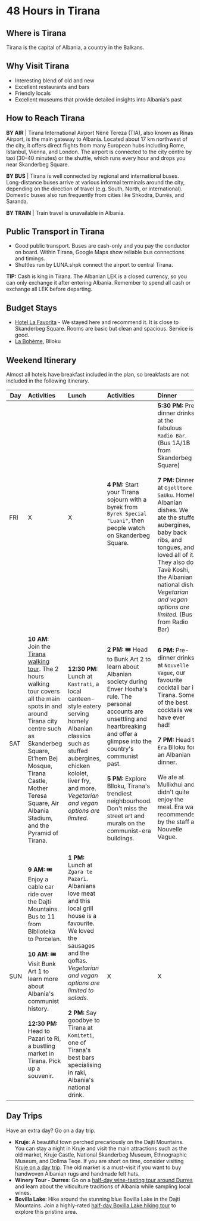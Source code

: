 # 48 Hours in Tirana

## Where is Tirana

Tirana is the capital of Albania, a country in the Balkans.

## Why Visit Tirana

- Interesting blend of old and new
- Excellent restaurants and bars
- Friendly locals
- Excellent museums that provide detailed insights into Albania's past

## How to Reach Tirana

**BY AIR** | Tirana International Airport Nënë Tereza (TIA), also known as Rinas Airport, is the main gateway to Albania. Located about 17 km northwest of the city, it offers direct flights from many European hubs including Rome, Istanbul, Vienna, and London. The airport is connected to the city centre by taxi (30–40 minutes) or the shuttle, which runs every hour and drops you near Skanderbeg Square.

**BY BUS** | Tirana is well connected by regional and international buses. Long-distance buses arrive at various informal terminals around the city, depending on the direction of travel (e.g. South, North, or international). Domestic buses also run frequently from cities like Shkodra, Durrës, and Saranda.

**BY TRAIN** | Train travel is unavailable in Albania.

## Public Transport in Tirana

- Good public transport. Buses are cash-only and you pay the conductor on board. Within Tirana, Google Maps show reliable bus connections and timings.
- Shuttles run by LUNA.shpk connect the airport to central Tirana.

**TIP:** Cash is king in Tirana. The Albanian LEK is a closed currency, so you can only exchange it after entering Albania. Remember to spend all cash or exchange all LEK before departing.

## Budget Stays

- [Hotel La Favorita](https://www.booking.com/hotel/al/europa-tirane.en.html?aid=8003075&no_rooms=1&group_adults=2) - We stayed here and recommend it. It is close to Skanderbeg Square. Rooms are basic but clean and spacious. Service is good.
- [La Bohème](https://www.booking.com/hotel/al/la-boha-me-tirana.en.html?aid=8003075&no_rooms=1&group_adults=2), Blloku

## Weekend Itinerary

Almost all hotels have breakfast included in the plan, so breakfasts are not included in the following itinerary.

| Day  | Activities  |  Lunch |  Activities |  Dinner |
|-----|:------------|:-------|:------------|:--------|
| FRI   | X           | X      |**4 PM:** Start your Tirana sojourn with a byrek from `Byrek Special "Luani"`, then people watch on Skanderbeg Square.</br></br> |**5:30 PM:** Pre-dinner drinks at the fabulous `Radio Bar`. (Bus 1A/1B from Skanderbeg Square) </br></br> **7 PM:** Dinner at `Gjelltore SaUku`. Homely Albanian dishes. We ate the stuffed aubergines, baby back ribs, and tongues, and loved all of it. They also do Tavë Koshi, the Albanian national dish. *Vegetarian and vegan options are limited.* (Bus 2 from Radio Bar) |
| SAT   | **10 AM:** Join the [Tirana walking tour](https://getyourguide.tp.st/zc88Wac0?trs=300169&journey_id=Rl4uR7CLQlzq8gJSxoJx3&trace_id=Zzc887950bbeb6439d978276d-523764&promo_kind=tp_short&page_url=https%3A%2F%2Ftwo-together.com%2Fthings-to-do-in-tirana%2F&product_type=tp_manual&install_type=partner&deeplink_id=2ce1083a-d896-5089-b74a-b3eaa3b8096c&page_id=21106089-6ceb-583c-9c6f-df8084c3edfc&partner_id=0TTBODE). The 2 hours walking tour covers all the main spots in and around Tirana city centre such as Skanderbeg Square, Et’hem Bej Mosque, Tirana Castle, Mother Teresa Square, Air Albania Stadium, and the Pyramid of Tirana. </br></br> | **12:30 PM:** Lunch at `Kastrati`, a local canteen-style eatery serving homely Albanian classics such as stuffed aubergines, chicken kololet, liver fry, and more. *Vegetarian and vegan options are limited.* | **2 PM:** 🎟 Head to Bunk Art 2 to learn about Albanian society during Enver Hoxha's rule. The personal accounts are unsettling and heartbreaking and offer a glimpse into the country's communist past. </br></br> **5 PM:** Explore Blloku, Tirana's trendiest neighbourhood. Don't miss the street art and murals on the communist-era buildings. | **6 PM:** Pre-dinner drinks at `Nouvelle Vague`, our favourite cocktail bar in Tirana. Some of the best cocktails we have ever had! </br></br>**7 PM:** Head to `Era` Blloku for an Albanian dinner. </br></br>We ate at Mullixhui and didn't quite enjoy the meal. Era was recommended by the staff at Nouvelle Vague. |
| SUN   | **9 AM:** 🎟 Enjoy a cable car ride over the Dajti Mountains. Bus to 11 from Biblioteka to Porcelan. </br></br> **10 AM:** 🎟 Visit Bunk Art 1 to learn more about Albania's communist history. </br></br> **12:30 PM:** Head to Pazari te Ri, a bustling market in Tirana. Pick up a souvenir. </br></br> | **1 PM:** Lunch at `Zgara te Pazari`. Albanians love meat and this local grill house is a favourite. We loved the sausages and the qoftas. *Vegetarian and vegan options are limited to salads.* </br></br> **2 PM:** Say goodbye to Tirana at `Komiteti`, one of Tirana's best bars specialising in raki, Albania's national drink. | X | X | 

## Day Trips

Have an extra day? Go on a day trip.

- **Kruje**: A beautiful town perched precariously on the Dajti Mountains. You can stay a night in Kruje and visit the main attractions such as the old market, Kruje Castle, National Skanderbeg Museum, Ethnographic Museum, and Dollma Teqe. If you are short on time, consider visiting [Kruje on a day trip](https://viator.tp.st/roTE5OO1). The old market is a must-visit if you want to buy handwoven Albanian rugs and handmade felt hats.
- **Winery Tour - Durres**: Go on a [half-day wine-tasting tour around Durres](https://www.viator.com/en-GB/tours/Tirana/Durres-Sightseeing-Walking-Tour/d23957-315037P5) and learn about the viticulture traditions of Albania while sampling local wines.
- **Bovilla Lake**: Hike around the stunning blue Bovilla Lake in the Dajti Mountains. Join a highly-rated [half-day Bovilla Lake hiking tour](https://viator.tp.st/KR6K7adl) to explore this pristine area.


